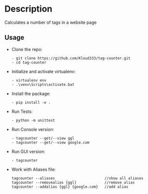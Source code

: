 Description
===========
Calculates a number of tags in a website page

Usage
-----

* Clone the repo:
  ```
  - git clone https://github.com/Kloud333/tag-counter.git
  - cd tag-counter
  ```

* Initialize and activate virtualenv:
  ```
  - virtualenv env
  - .\venv\Scripts\activate.bat
  ```

* Install the package:
  ```
  - pip install -e .
  ```

* Run Tests:
  ```
  - python -m unittest
  ```

* Run Console version:
  ```
  - tagcounter --get/--view ggl
  - tagcounter --get/--view google.com
  ```

* Run GUI version:
  ```
  - tagcounter
  ```

* Work with Aliases file:
  ```
  tagcounter --aliases                       //show all aliases
  tagcounter --removealias {ggl}             //remove alias
  tagcounter --addalias {ggl} {google.com}   //add alias
  ```
